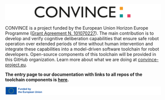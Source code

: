 ![Banner](/images/convince_logo_horizontal.png)

CONVINCE is a project funded by the European Union Horizon Europe Programme ([Grant Agreement N. 101070227](https://cordis.europa.eu/project/id/101070227)). The main contribution is to develop and verify cognitive deliberation capabilities that ensure safe robot operation over extended periods of time without human intervention and integrate these capabilities into a model-driven software toolchain for robot developers. Open-source components of this toolchain will be provided in this GitHub organization. Learn more about what we are doing at [convince-project.eu](https://convince-project.eu/).

**The entry page to our documentation with links to all repos of the toolchain components is [here](https://convince-project.github.io/overview/#).**

![Funded by EU logo](/images/funded_by_EU_logo.png)
